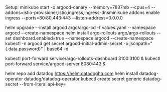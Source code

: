 Setup:
minikube start -p argocd-canary --memory=7837mb --cpus=4 --addons=istio-provisioner,istio,ingress,ingress-dnsminikube addons enable ingress
 --ports=80:80,443:443 --listen-address=0.0.0.0

helm upgrade --install argocd argo/argo-cd -f values.yaml --namespace argocd --create-namespace
helm install argo-rollouts argo/argo-rollouts --set dashboard.enabled=true --namespace argocd --create-namespace
kubectl -n argocd get secret argocd-initial-admin-secret -o jsonpath="{.data.password}" | base64 -d

kubectl port-forward service/argo-rollouts-dashboard 3100:3100 &
kubectl port-forward service/argocd-server 8080:443 &

helm repo add datadog https://helm.datadoghq.com
helm install datadog-operator datadog/datadog-operator
kubectl create secret generic datadog-secret --from-literal api-key=<PLACEHOLDER>
